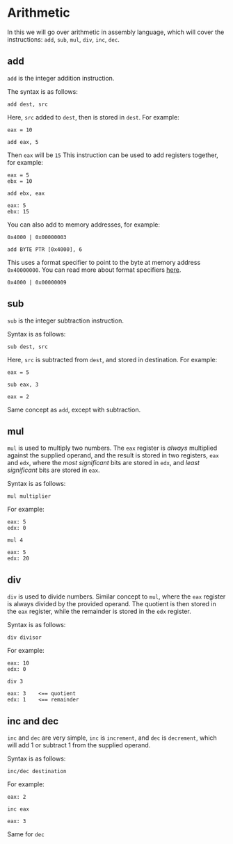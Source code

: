 # Arithmetic

In this we will go over arithmetic in assembly language, which will cover the instructions: `add`, `sub`, `mul`, `div`, `inc`, `dec`.

## add

`add` is the integer addition instruction.

The syntax is as follows:

```text
add dest, src
```

Here, `src` added to `dest`, then is stored in `dest`. For example:

```text
eax = 10
```

```text
add eax, 5
```

Then `eax` will be `15` This instruction can be used to add registers together, for example:

```text
eax = 5
ebx = 10
```

```text
add ebx, eax
```

```text
eax: 5
ebx: 15
```

You can also add to memory addresses, for example:

```text
0x4000 | 0x00000003
```

```text
add BYTE PTR [0x4000], 6
```

This uses a format specifier to point to the byte at memory address `0x40000000`. You can read more about format specifiers [here](format-specifiers.md).

```text
0x4000 | 0x00000009
```

## sub

`sub` is the integer subtraction instruction.

Syntax is as follows:

```text
sub dest, src
```

Here, `src` is subtracted from `dest`, and stored in destination. For example:

```text
eax = 5
```

```text
sub eax, 3
```

```text
eax = 2
```

Same concept as `add`, except with subtraction.

## mul

`mul` is used to multiply two numbers. The `eax` register is _always_ multiplied against the supplied operand, and the result is stored in two registers, `eax` and `edx`, where the _most significant_ bits are stored in `edx`, and _least significant_ bits are stored in `eax`.

Syntax is as follows:

```text
mul multiplier
```

For example:

```text
eax: 5
edx: 0
```

```text
mul 4
```

```text
eax: 5
edx: 20
```

## div

`div` is used to divide numbers. Similar concept to `mul`, where the `eax` register is always divided by the provided operand. The quotient is then stored in the `eax` register, while the remainder is stored in the `edx` register.

Syntax is as follows:

```text
div divisor
```

For example:

```text
eax: 10
edx: 0
```

```text
div 3
```

```text
eax: 3    <== quotient
edx: 1    <== remainder
```

## inc and dec

`inc` and `dec` are very simple, `inc` is `increment`, and `dec` is `decrement`, which will add 1 or subtract 1 from the supplied operand.

Syntax is as follows:

```text
inc/dec destination
```

For example:

```text
eax: 2
```

```text
inc eax
```

```text
eax: 3
```

Same for `dec`


